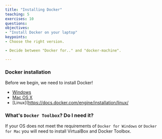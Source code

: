 ```yaml
---
title: "Installing Docker"
teaching: 5
exercises: 10
questions:
objectives:
- "Install Docker on your laptop"
keypoints:
- Choose the right version.

- Decide between "Docker for.." and "docker-machine".

---
```


### Docker installation

Before we begin, we need to install Docker!

- [Windows](https://docs.docker.com/engine/installation/windows/)
- [Mac OS X](https://docs.docker.com/engine/installation/mac/)
- [Linux](https://docs.docker.com/engine/installation/linux/

### What's `Docker Toolbox`? Do I need it?

If your OS does not meet the requirements of `Docker for Windows` or `Docker for Mac` you will need to install VirtualBox and Docker Toolbox.

